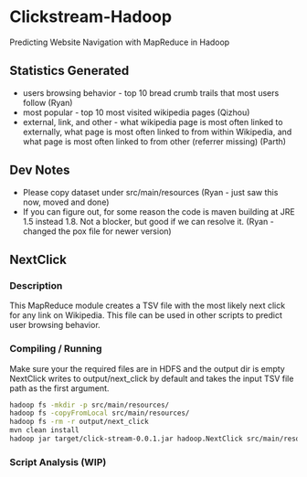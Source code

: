 # Clickstream-Hadoop

Predicting Website Navigation with MapReduce in Hadoop

## Statistics Generated

* users browsing behavior - top 10 bread crumb trails that most users follow
(Ryan)
* most popular - top 10 most visited wikipedia pages (Qizhou)
* external, link, and other - what wikipedia page is most often linked to
externally, what page is most often linked to from within Wikipedia, and what
page is most often linked to from other (referrer missing) (Parth)

## Dev Notes

* Please copy dataset under src/main/resources (Ryan - just saw this now, moved and
done)
* If you can figure out, for some reason the code is maven building at JRE 1.5
instead 1.8. Not a blocker, but good if we can resolve it. (Ryan - changed the
pox file for newer version)

## NextClick

### Description

This MapReduce module creates a TSV file with the most likely next click for
any link on Wikipedia. This file can be used in other scripts to predict user
browsing behavior.

### Compiling / Running
 
Make sure your the required files are in HDFS and the output dir is empty
NextClick writes to output/next_click by default and takes the input TSV file
path as the first argument.
```bash
hadoop fs -mkdir -p src/main/resources/
hadoop fs -copyFromLocal src/main/resources/
hadoop fs -rm -r output/next_click
mvn clean install
hadoop jar target/click-stream-0.0.1.jar hadoop.NextClick src/main/resources/clickstream-enwiki-2018-10-abridged.tsv
```

### Script Analysis (WIP)
